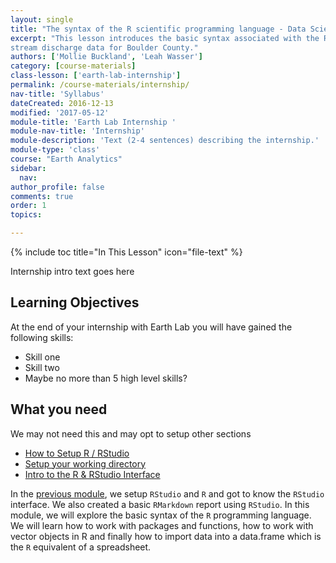 ```yaml
---
layout: single
title: "The syntax of the R scientific programming language - Data Science for scientists 101"
excerpt: "This lesson introduces the basic syntax associated with the R scientific programming language. We will introduce assignment operators (<-), comments and basic functions that are available to use in R to perform basic tasks including head(), qplot() to quickly plot data and others. This lesson is designed for someone who has not used R before. We will work with precipitation and
stream discharge data for Boulder County."
authors: ['Mollie Buckland', 'Leah Wasser']
category: [course-materials]
class-lesson: ['earth-lab-internship']
permalink: /course-materials/internship/
nav-title: 'Syllabus'
dateCreated: 2016-12-13
modified: '2017-05-12'
module-title: 'Earth Lab Internship '
module-nav-title: 'Internship'
module-description: 'Text (2-4 sentences) describing the internship.'
module-type: 'class'
course: "Earth Analytics"
sidebar:
  nav:
author_profile: false
comments: true
order: 1
topics:

---
```


{% include toc title="In This Lesson" icon="file-text" %}


Internship intro text goes here

<div class='notice--success' markdown="1">

## <i class="fa fa-graduation-cap" aria-hidden="true"></i> Learning Objectives
At the end of your internship with Earth Lab you will have gained the following skills:

* Skill one
* Skill two
* Maybe no more than 5 high level skills?

## <i class="fa fa-check-square-o fa-2" aria-hidden="true"></i> What you need

We may not need this and may opt to setup other sections

* [How to Setup R / RStudio](/course-materials/earth-analytics/week-1/setup-r-rstudio/)
* [Setup your working directory](/course-materials/earth-analytics/week-1/setup-working-directory/)
* [Intro to the R & RStudio Interface](/course-materials/earth-analytics/week-1/intro-to-r-and-rstudio)

</div>

In the [previous module](/course-materials/earth-analytics/week-1/setup-r-rstudio), we
setup `RStudio` and `R` and got to know the `RStudio` interface.
We also created a basic
`RMarkdown` report using `RStudio`. In this module, we will explore the basic
syntax of the `R` programming language. We will learn how to work with packages and
functions, how to work with vector objects in R and finally how to import data
into a data.frame which is the `R` equivalent of a spreadsheet.
